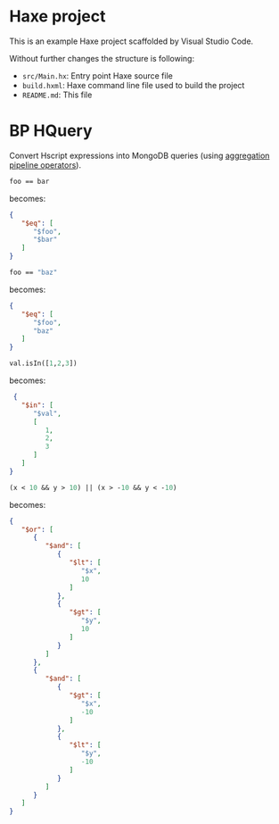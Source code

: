 # Haxe project

This is an example Haxe project scaffolded by Visual Studio Code.

Without further changes the structure is following:

 * `src/Main.hx`: Entry point Haxe source file
 * `build.hxml`: Haxe command line file used to build the project
 * `README.md`: This file

# BP HQuery

Convert Hscript expressions into MongoDB queries (using [aggregation pipeline operators](https://docs.mongodb.com/manual/reference/operator/aggregation/)).

```haxe
foo == bar
```
becomes:
```json
{
   "$eq": [
      "$foo",
      "$bar"
   ]
}
```

```haxe
foo == "baz"
```
becomes:
```json
{
   "$eq": [
      "$foo",
      "baz"
   ]
}
```


```haxe
val.isIn([1,2,3])
```
becomes:
```json
 {
   "$in": [
      "$val",
      [
         1,
         2,
         3
      ]
   ]
}

```
```haxe
(x < 10 && y > 10) || (x > -10 && y < -10)
```
becomes:
```json
{
   "$or": [
      {
         "$and": [
            {
               "$lt": [
                  "$x",
                  10
               ]
            },
            {
               "$gt": [
                  "$y",
                  10
               ]
            }
         ]
      },
      {
         "$and": [
            {
               "$gt": [
                  "$x",
                  -10
               ]
            },
            {
               "$lt": [
                  "$y",
                  -10
               ]
            }
         ]
      }
   ]
}
```